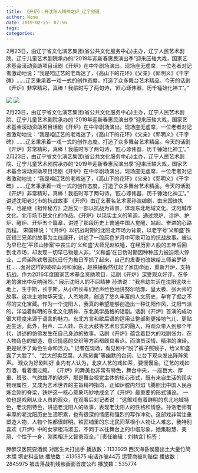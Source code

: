 ```yaml
---
title: 《开炉》：开沈阳人精神之炉_辽宁频道
author: None
date: 2019-02-25- 07:56
tags: 
categories: 
---
```

2月23日，由辽宁省文化演艺集团(省公共文化服务中心)主办，辽宁人民艺术剧院、辽宁儿童艺术剧院承办的“2019年迎新春惠民演出季”迎来压轴大戏，国家艺术基金滚动资助项目话剧《开炉》在中华剧场演出。现场座无虚席，一位老者对记者激动地说：“我是咱辽艺的老戏迷了，《高山下的花环》《父亲》《郭明义》《干字碑》……辽艺秉承着一戏一式的创作态度，打造了众多舞台艺术精品。今天的话剧《开炉》非常精彩，真棒！我临时写了两句诗，‘匠心琢伟器，历千锤始化神工’。”
<!-- more -->
                
<img align="center" border="0" src="http://p3.ifengimg.com/fck/2019_09/80d43fc6a22ef32_w400_h266.jpg" />
                
<img align="center" border="0" src="http://p2.ifengimg.com/a/2016/0810/204c433878d5cf9size1_w16_h16.png" />
            
2月23日，由辽宁省文化演艺集团(省公共文化服务中心)主办，辽宁人民艺术剧院、辽宁儿童艺术剧院承办的“2019年迎新春惠民演出季”迎来压轴大戏，国家艺术基金滚动资助项目话剧《开炉》在中华剧场演出。现场座无虚席，一位老者对记者激动地说：“我是咱辽艺的老戏迷了，《高山下的花环》《父亲》《郭明义》《干字碑》……辽艺秉承着一戏一式的创作态度，打造了众多舞台艺术精品。今天的话剧《开炉》非常精彩，真棒！我临时写了两句诗，‘匠心琢伟器，历千锤始化神工’。”
2月23日，由辽宁省文化演艺集团(省公共文化服务中心)主办，辽宁人民艺术剧院、辽宁儿童艺术剧院承办的“2019年迎新春惠民演出季”迎来压轴大戏，国家艺术基金滚动资助项目话剧《开炉》在中华剧场演出。现场座无虚席，一位老者对记者激动地说：“我是咱辽艺的老戏迷了，《高山下的花环》《父亲》《郭明义》《干字碑》……辽艺秉承着一戏一式的创作态度，打造了众多舞台艺术精品。今天的话剧《开炉》非常精彩，真棒！我临时写了两句诗，‘匠心琢伟器，历千锤始化神工’。”
讲述沈阳老北市的抗战故事
《开炉》由辽艺著名艺术家孙浩编剧，由宋国锋执导，也是继《祖传秘方》之后又一部以抗战为背景，体现东北地域文化、沈阳城市文化、北市场市民文化的作品。《开炉》以现实主义的笔调，通过熄炉、诊炉、护炉、醒炉、开炉五个篇章，讲述了那段历史上普通中国人觉醒、站起、奋进的心路历程。
宋国锋说：“《开炉》以抗战时期的沈阳北市场为背景，以老字号‘义和盛’铁匠铺三兄弟的故事为主线展开，讲述了一段灰色岁月中可歌可泣的抗战故事。被认为早已在‘平顶山惨案’中丧生的‘义和盛’大师兄赵铁锤，在经历非人般的五年后回到北市场，却发现一切早已物是人非，‘义和盛’在日伪时期因种种压力被迫熄火停业，二师弟陈铁墩因抗日行为被日军抓了起来，自己的发妻也改嫁给三师弟罗铁杠……面对这样的破碎山河和家庭，赵铁锤毅然扛起了家国命运，重新开炉，支持抗战。作为2016年度国家艺术基金资助项目，话剧《开炉》深受观众好评，在多地的演出中反响强烈。”
展示沈阳人的不屈精神
孙浩说：“我自幼生活在沈阳这块土地上，生于斯，长于斯，从小听长辈们绘声绘色地讲努尔哈赤、皇太极、张大帅的故事。这块土地物华天宝，人杰地灵，创造了悠久丰富的人文历史，孕育了掘之不尽的文化宝藏。作为一个沈阳人，我真的希望能够创造出一种沈阳作风，沈阳气派的，洋溢着鲜明的东北文化精神、东北美学品格的话剧。话剧《开炉》首演的成功很大程度来源于语言的魅力。东北方言和歇后语的运用让整部剧更接地气儿、更贴近生活。此外，相声、二人转、东北大鼓等艺术形式的融入，将观众带入到那个年代，讲述的仿佛发生在自己身边的故事。话剧《开炉》蕴含着巨大的戏剧张力，在人物角色的塑造、意识情感的交织等方面都颇具看点。而演员深情、精湛的演绎，更是赋予了角色生命和活力。”
记者在现场，看见剧中“脱了裤子照镜子，给义和盛露了大脸了”、“武大郎卖豆腐，人熊货囊”等幽默的台词，让台下观众发出阵阵笑声。
观众为好剧叫好
业内有人认为，北京人艺的戏如茶，要慢慢品，辽艺的戏如烈酒，看着很过瘾。
《开炉》的舞美也非常有特色，舞台中央，一座巨大、厚重、斑驳、气韵雄浑的铁炉，那是舞台视觉主体的核心形式，既有来自生活的现实物理属性，又成为艺术世界的主旨精神指向，正如炉膛内烈焰飞腾照出中国人民百炼金刚的脊梁，铁炉这一核心意象巧妙地成全了《开炉》最重要的形式铺设。
一位也是戏剧从业人员的观众，在观看后对记者说：“这部戏有着鲜明的东北地域特色，老沈阳特色，讲述老沈阳人的故事，表现老沈阳人的性格和情感。孙浩老师有丰厚的老沈阳历史生活积累，也有很深的情感和强烈的写作冲动。这部戏非常注重塑造人物，人物个性都很鲜明。铁匠铺里的东北民间草根小人物让人难忘，我特别喜欢《开炉》中的女掌柜冯淑玉，不同于以往舞台上的巾帼形象，她集聪慧、美丽、个性于一身，刚柔相济又智勇双全。”
[责任编辑：刘勃含]
标签：
 
             
滕醉汉医院耍酒疯 对医生大打出手
播放数：1133929
西汉海昏侯墓出土大量竹简木牍 填史料空缺
播放数：4135875
电话诈骗44万 运营商被判赔偿
播放数：2845975
被击落战机残骸画面首度公布
播放数：535774
